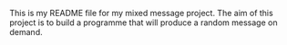 This is my README file for my mixed message project.
The aim of this project is to build a programme that will produce a random message on demand.
